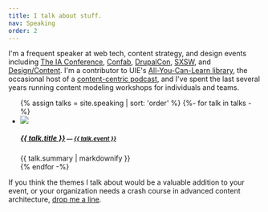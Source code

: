 ```yaml
---
title: I talk about stuff.
nav: Speaking
order: 2
---
```

I'm a frequent speaker at web tech, content strategy, and design events including [The IA Conference](https://www.confabevents.com), [Confab](https://www.confabevents.com), [DrupalCon](https://events.drupal.org), [SXSW](https://www.sxsw.com), and [Design/Content](https://content.design). I'm a contributor to UIE's [All-You-Can-Learn library](https://aycl.uie.com/experts/jeff_eaton), the occasional host of a [content-centric podcast](http://insertcontenthere.com), and I've spent the last several years running content modeling workshops for individuals and teams.

<ul class="list-unstyled">
{% assign talks = site.speaking | sort: 'order'  %}
{%- for talk in talks -%}
  <li class="media">
    <a class="d-none d-sm-block" href="{{ talk.video_url }}"><img src="{{ talk.video_thumb }}" class="mr-3 talk-thumb"></a>
    <div class="media-body">
      <h5 class="mt-0 mb-1"><a href="{{ talk.video_url }}">{{ talk.title }}</a><small class="muted"> — <a href="{{ talk.event_url }}">{{ talk.event }}</a></small></h5>
      {{ talk.summary | markdownify }}
    </div>
  </li>
{% endfor -%}
</ul>

If you think the themes I talk about would be a valuable addition to your event, or your organization needs a crash course in advanced content architecture, [drop me a line](#contact).